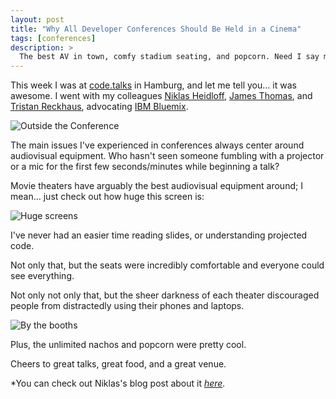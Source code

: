```yaml
---
layout: post
title: "Why All Developer Conferences Should Be Held in a Cinema"
tags: [conferences]
description: >
  The best AV in town, comfy stadium seating, and popcorn. Need I say more?
---
```


This week I was at [code.talks](https://www.codetalks.de/) in Hamburg, and let
me tell you... it was awesome. I went with my colleagues [Niklas
Heidloff](https://twitter.com/nheidloff), [James
Thomas](https://twitter.com/thomasj), and [Tristan
Reckhaus](https://twitter.com/trecks), advocating [IBM
Bluemix](https://bluemix.net).

![Outside the Conference](http://i.imgur.com/qCefViN.jpg)

The main issues I've experienced in conferences always center around audiovisual
equipment. Who hasn't seen someone fumbling with a projector or a mic for the
first few seconds/minutes while beginning a talk?

Movie theaters have arguably the best audiovisual equipment around; I mean...
just check out how huge this screen is:

![Huge screens](http://i.imgur.com/S8I7YWJ.jpg?1)

I've never had an easier time reading slides, or understanding projected code.

Not only that, but the seats were incredibly comfortable and everyone could see
everything.

Not only not only that, but the sheer darkness of each theater discouraged
people from distractedly using their phones and laptops.

![By the booths](http://i.imgur.com/cKRLBkA.jpg?1)

Plus, the unlimited nachos and popcorn were pretty cool.

Cheers to great talks, great food, and a great venue.

*You can check out Niklas's blog post about it
*[here](http://heidloff.net/nh/home.nsf/article.xsp?id=01.10.2015101241NHEBMY.htm).*
